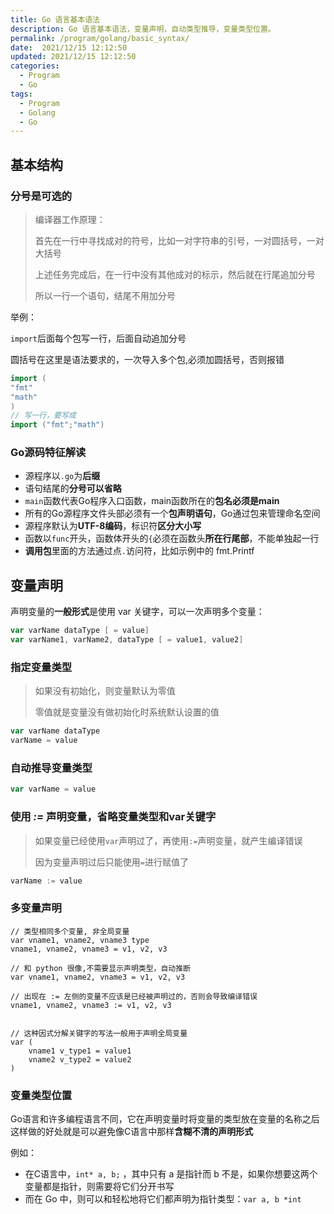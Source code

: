 ```yaml
---
title: Go 语言基本语法
description: Go 语言基本语法，变量声明，自动类型推导，变量类型位置。
permalink: /program/golang/basic_syntax/
date:  2021/12/15 12:12:50
updated: 2021/12/15 12:12:50
categories:
  - Program
  - Go
tags:
  - Program
  - Golang
  - Go
---
```


## 基本结构

### 分号是可选的

>   编译器工作原理：
>
>   首先在一行中寻找成对的符号，比如一对字符串的引号，一对圆括号，一对大括号
>
>   上述任务完成后，在一行中没有其他成对的标示，然后就在行尾追加分号
>
>   所以一行一个语句，结尾不用加分号

举例：

`import`后面每个包写一行，后面自动追加分号

圆括号在这里是语法要求的，一次导入多个包,必须加圆括号，否则报错

```go
import (
"fmt"
"math"
)
// 写一行，要写成
import ("fmt";"math")
```

### Go源码特征解读

-   源程序以`.go`为**后缀**
-   语句结尾的**分号可以省略**
-   `main`函数代表Go程序入口函数，main函数所在的**包名必须是main**
-   所有的Go源程序文件头部必须有一个**包声明语句**，Go通过包来管理命名空间
-   源程序默认为**UTF-8编码**，标识符**区分大小写**
-   函数以`func`开头，函数体开头的`{`必须在函数头**所在行尾部**，不能单独起一行
-   **调用包**里面的方法通过点`.`访问符，比如示例中的 fmt.Printf

## 变量声明

声明变量的**一般形式**是使用 var 关键字，可以一次声明多个变量：

```go
var varName dataType [ = value]
var varName1, varName2, dataType [ = value1, value2]
```

### 指定变量类型

>   如果没有初始化，则变量默认为零值
>
>   零值就是变量没有做初始化时系统默认设置的值

```go
var varName dataType
varName = value
```

### 自动推导变量类型

```go
var varName = value
```

### 使用 *:=* 声明变量，省略变量类型和var关键字

>   如果变量已经使用`var`声明过了，再使用`:=`声明变量，就产生编译错误
>
>   因为变量声明过后只能使用`=`进行赋值了

```go
varName := value
```

### 多变量声明

```
// 类型相同多个变量, 非全局变量
var vname1, vname2, vname3 type
vname1, vname2, vname3 = v1, v2, v3

// 和 python 很像,不需要显示声明类型，自动推断
var vname1, vname2, vname3 = v1, v2, v3

// 出现在 := 左侧的变量不应该是已经被声明过的，否则会导致编译错误
vname1, vname2, vname3 := v1, v2, v3


// 这种因式分解关键字的写法一般用于声明全局变量
var (
    vname1 v_type1 = value1
    vname2 v_type2 = value2
)
```

### 变量类型位置

Go语言和许多编程语言不同，它在声明变量时将变量的类型放在变量的名称之后
这样做的好处就是可以避免像C语言中那样**含糊不清的声明形式**

例如：

-   在C语言中，`int* a, b;` ，其中只有 a 是指针而 b 不是，如果你想要这两个变量都是指针，则需要将它们分开书写
-   而在 Go 中，则可以和轻松地将它们都声明为指针类型：`var a, b *int`
